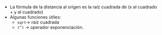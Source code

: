 * La fórmula de la distancia al origen es la raíz cuadrada de (x al cuadrado + y al cuadrado) 
* Algunas funciones útiles: 
    * `sqrt`-> raíz cuadrada
    * `(^)` -> operador exponenciación.